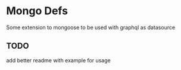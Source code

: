 # Mongo Defs

Some extension to mongoose to be used with graphql as datasource

## TODO

add better readme with example for usage
